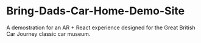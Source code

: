# Bring-Dads-Car-Home-Demo-Site
A demostration for an AR + React experience designed for the Great British Car Journey classic car museum. 
